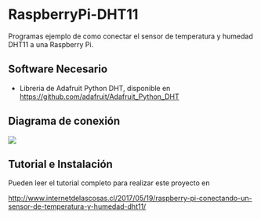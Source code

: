 # RaspberryPi-DHT11
Programas ejemplo de como conectar el sensor de temperatura y humedad DHT11 a una Raspberry Pi.

## Software Necesario
- Libreria de Adafruit Python DHT, disponible en https://github.com/adafruit/Adafruit_Python_DHT

## Diagrama de conexión
![](http://www.internetdelascosas.cl/wp-content/uploads/2017/05/Raspberry-Pi-DHT11_bb-768x374.png)


## Tutorial e Instalación
Pueden leer el tutorial completo para realizar este proyecto en

http://www.internetdelascosas.cl/2017/05/19/raspberry-pi-conectando-un-sensor-de-temperatura-y-humedad-dht11/
